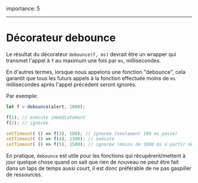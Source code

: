 importance: 5

---

# Décorateur debounce

Le résultat du décorateur `debounce(f, ms)` devrait être un wrapper qui transmet l'appel à `f` au maximum une fois par `ms`, millisecondes.

En d'autres termes, lorsque nous appelons une fonction "debounce", cela garantit que tous les futurs appels à la fonction effectuée moins de `ms` millisecondes après l'appel précédent seront ignorés.

Par exemple:

```js no-beautify
let f = debounce(alert, 1000);

f(1); // exécute immédiatement
f(2); // ignorée

setTimeout( () => f(3), 100); // ignorée (seulement 100 ms passé)
setTimeout( () => f(4), 1100); // exécute
setTimeout( () => f(5), 1500); // ignorée (moins de 1000 ms à partir de la dernière exécution)
```

En pratique, `debounce` est utile pour les fonctions qui récupèrent/mettent à jour quelque chose quand on sait que rien de nouveau ne peut être fait dans un laps de temps aussi court, il est donc préférable de ne pas gaspiller de ressources.

